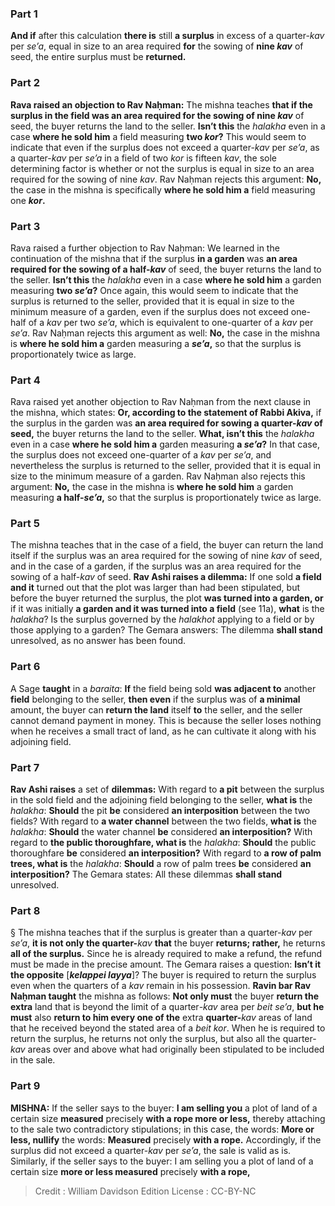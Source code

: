 
### Part 1
<b>And if</b> after this calculation <b>there is</b> still <b>a surplus</b> in excess of a quarter-<i>kav</i> per <i>se’a</i>, equal in size to an area required <b>for</b> the sowing of <b>nine <i>kav</i></b> of seed, the entire surplus must be <b>returned.</b>

### Part 2
<b>Rava raised an objection to Rav Naḥman:</b> The mishna teaches <b>that if the surplus in the field was an area required for the sowing of nine <i>kav</i></b> of seed, the buyer returns the land to the seller. <b>Isn’t this</b> the <i>halakha</i> even in a case <b>where he sold him</b> a field measuring <b>two <i>kor</i>?</b> This would seem to indicate that even if the surplus does not exceed a quarter-<i>kav</i> per <i>se’a</i>, as a quarter-<i>kav</i> per <i>se’a</i> in a field of two <i>kor</i> is fifteen <i>kav</i>, the sole determining factor is whether or not the surplus is equal in size to an area required for the sowing of nine <i>kav</i>. Rav Naḥman rejects this argument: <b>No,</b> the case in the mishna is specifically <b>where he sold him a</b> field measuring one <b><i>kor</i>.</b>

### Part 3
Rava raised a further objection to Rav Naḥman: We learned in the continuation of the mishna that if the surplus <b>in a garden</b> was <b>an area required for the sowing of a half-<i>kav</i></b> of seed, the buyer returns the land to the seller. <b>Isn’t this</b> the <i>halakha</i> even in a case <b>where he sold him</b> a garden measuring <b>two <i>se’a</i>?</b> Once again, this would seem to indicate that the surplus is returned to the seller, provided that it is equal in size to the minimum measure of a garden, even if the surplus does not exceed one-half of a <i>kav</i> per two <i>se’a</i>, which is equivalent to one-quarter of a <i>kav</i> per <i>se’a</i>. Rav Naḥman rejects this argument as well: <b>No,</b> the case in the mishna is <b>where he sold him a</b> garden measuring a <b><i>se’a</i>,</b> so that the surplus is proportionately twice as large.

### Part 4
Rava raised yet another objection to Rav Naḥman from the next clause in the mishna, which states: <b>Or, according to the statement of Rabbi Akiva,</b> if the surplus in the garden was <b>an area required for sowing a quarter-<i>kav</i> of seed,</b> the buyer returns the land to the seller. <b>What, isn’t this</b> the <i>halakha</i> even in a case <b>where he sold him a</b> garden measuring <b>a <i>se’a</i>?</b> In that case, the surplus does not exceed one-quarter of a <i>kav</i> per <i>se’a</i>, and nevertheless the surplus is returned to the seller, provided that it is equal in size to the minimum measure of a garden. Rav Naḥman also rejects this argument: <b>No,</b> the case in the mishna is <b>where he sold him</b> a garden measuring <b>a half-<i>se’a</i>,</b> so that the surplus is proportionately twice as large.

### Part 5
The mishna teaches that in the case of a field, the buyer can return the land itself if the surplus was an area required for the sowing of nine <i>kav</i> of seed, and in the case of a garden, if the surplus was an area required for the sowing of a half-<i>kav</i> of seed. <b>Rav Ashi raises a dilemma:</b> If one sold <b>a field and it</b> turned out that the plot was larger than had been stipulated, but before the buyer returned the surplus, the plot <b>was turned into a garden, or</b> if it was initially <b>a garden and it was turned into a field</b> (see 11a), <b>what</b> is the <i>halakha</i>? Is the surplus governed by the <i>halakhot</i> applying to a field or by those applying to a garden? The Gemara answers: The dilemma <b>shall stand</b> unresolved, as no answer has been found.

### Part 6
A Sage <b>taught</b> in a <i>baraita</i>: <b>If</b> the field being sold <b>was adjacent to</b> another <b>field</b> belonging to the seller, <b>then even</b> if the surplus was of <b>a minimal</b> amount, the buyer can <b>return the land</b> itself <b>to</b> the seller, and the seller cannot demand payment in money. This is because the seller loses nothing when he receives a small tract of land, as he can cultivate it along with his adjoining field.

### Part 7
<b>Rav Ashi raises</b> a set of <b>dilemmas:</b> With regard to <b>a pit</b> between the surplus in the sold field and the adjoining field belonging to the seller, <b>what is</b> the <i>halakha</i>: <b>Should</b> the pit <b>be</b> considered <b>an interposition</b> between the two fields? With regard to <b>a water channel</b> between the two fields, <b>what is</b> the <i>halakha</i>: <b>Should</b> the water channel <b>be</b> considered <b>an interposition?</b> With regard to <b>the public thoroughfare, what is</b> the <i>halakha</i>: <b>Should</b> the public thoroughfare <b>be</b> considered <b>an interposition?</b> With regard to <b>a row of palm trees, what is</b> the <i>halakha</i>: <b>Should</b> a row of palm trees <b>be</b> considered <b>an interposition?</b> The Gemara states: All these dilemmas <b>shall stand</b> unresolved.

### Part 8
§ The mishna teaches that if the surplus is greater than a quarter-<i>kav</i> per <i>se’a</i>, <b>it is not only the quarter-</b><i>kav</i> <b>that</b> the buyer <b>returns; rather,</b> he returns <b>all of the surplus.</b> Since he is already required to make a refund, the refund must be made in the precise amount. The Gemara raises a question: <b>Isn’t it the opposite</b> [<b><i>kelappei layya</i></b>]? The buyer is required to return the surplus even when the quarters of a <i>kav</i> remain in his possession. <b>Ravin bar Rav Naḥman taught</b> the mishna as follows: <b>Not only must</b> the buyer <b>return the extra</b> land that is beyond the limit of a quarter<i>-kav</i> area per <i>beit se’a</i>, <b>but he must</b> also <b>return to him every one of the</b> extra <b>quarter-</b><i>kav</i> areas of land that he received beyond the stated area of a <i>beit kor</i>. When he is required to return the surplus, he returns not only the surplus, but also all the quarter-<i>kav</i> areas over and above what had originally been stipulated to be included in the sale.

### Part 9
<strong>MISHNA:</strong> If the seller says to the buyer: <b>I am selling you</b> a plot of land of a certain size <b>measured</b> precisely <b>with a rope more or less,</b> thereby attaching to the sale two contradictory stipulations; in this case, the words: <b>More or less, nullify</b> the words: <b>Measured</b> precisely <b>with a rope.</b> Accordingly, if the surplus did not exceed a quarter-<i>kav</i> per <i>se’a</i>, the sale is valid as is. Similarly, if the seller says to the buyer: I am selling you a plot of land of a certain size <b>more or less measured</b> precisely <b>with a rope,</b>

>Credit : William Davidson Edition
>License : CC-BY-NC